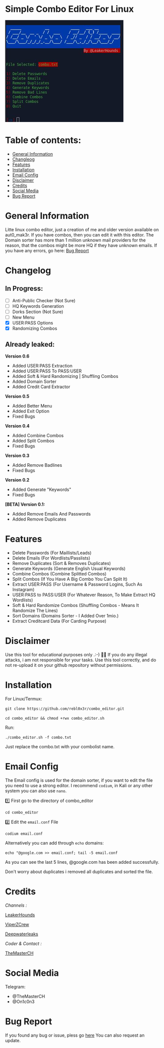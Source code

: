 # Simple Combo Editor For Linux

![Screenshot](index.jpg)

# Table of contents:
* [General Information](#general-info)
* [Changleog](#changelog)
* [Features](#features)
* [Installation](#installation)
* [Email Config](#email-config)
* [Disclaimer](#disclaimer)
* [Credits](#credits)
* [Social Media](#social-media)
* [Bug Report](#bug-report)

# General Information
  
  Litte linux combo editor, just a creation of me and older version available on aut0_mak3r. If you have combos, then you can edit it with this editor. 
  The Domain sorter has more than 1 million unknown mail providers for the reason, that the combos might be more HQ if they have unknown emails.
  If you have any errors, go here: [Bug Report](#bug-report)
  

# Changelog


 ## In Progress:
 
  - [ ] Anti-Public Checker (Not Sure)
  - [ ] HQ Keywords Generation
  - [ ] Dorks Section (Not Sure)
  - [ ] New Menu 
  - [x] USER:PASS Options
  - [x] Randomizing Combos
 
 ## Already leaked:
 
  **Version 0.6**
  * Added USER:PASS Extraction
  * Added USER:PASS To PASS:USER
  * Added Soft & Hard Randomizing | Shuffling Combos
  * Added Domain Sorter
  * Added Credit Card Extractor
  
  **Version 0.5**
  * Added Better Menu
  * Added Exit Option
  * Fixed Bugs

  **Version 0.4**
  * Added Combine Combos
  * Added Split Combos
  * Fixed Bugs
  
  **Version 0.3**
  * Added Remove Badlines
  * Fixed Bugs
  
  **Version 0.2**
  * Added Generate "Keywords"
  * Fixed Bugs
  
  **[BETA] Version 0.1:**
  
  * Added Remove Emails And Passwords
  * Added Remove Duplicates


# Features
 
  * Delete Passwords (For Maillists/Leads)
  * Delete Emails (For Wordlists/Passlists)
  * Remove Duplicates (Sort & Removes Duplicates)
  * Generate Keywords (Generate English Usual Keywords)
  * Combine Combos (Combine Splitted Combos)
  * Split Combos (If You Have A Big Combo You Can Split It)
  * Extract USER:PASS (For Username & Password Logins, Such As Instagram)
  * USER:PASS to PASS:USER (For Whatever Reason, To Make Extract HQ Wordlists)
  * Soft & Hard Randomize Combos (Shuffling Combos - Means It Randomize The Lines)
  * Sort Domains (Domains Sorter - I Added Over 1mio.)
  * Extract Creditcard Data (For Carding Purpose)
  
# Disclaimer

  Use this tool for educational purposes only .:-) 🕵️‍♂️
  If you do any illegal attacks, i am not responsible for your tasks.
  Use this tool correctly, and do not re-upload it on your github repository without permissions.

# Installation

  For Linux/Termux:
  
  ```git clone https://github.com/rebl0x3r/combo_editor.git```
  
  ```cd combo_editor && chmod +rwx combo_editor.sh```

  Run:
  
  ```./combo_editor.sh -f combo.txt```
  
  Just replace the combo.txt with your combolist name.
  
# Email Config

  The Email config is used for the domain sorter, if you want to edit the file you need to use a strong editor.
  I recommend ```codium```, in Kali or any other system you can also use ```nano```.
  
  1️⃣ First go to the directory of combo_editor
  
  ```cd combo_editor```

  2️⃣ Edit the ```email.conf``` File
  
  ```codium email.conf```
  
  Alternatively you can add through ```echo``` domains:

  ```echo "@google.com >> email.conf; tail -5 email.conf```
  
  As you can see the last 5 lines, @google.com has been added successfully.
  
  Don't worry about duplicates i removed all duplicates and sorted the file.
  
  
# Credits

_Channels :_ 


[LeakerHounds](https://t.me/LeakerHounds)

[ViperZCrew](https://t.me/ViperZCrew)
         
[Deepwaterleaks](https://t.me/deepwaterleaks2)
               
               
_Coder & Contact :_
  
[TheMasterCH](https://wa.me/2348148949234)
                
                
                
# Social Media
Telegram:
* @TheMasterCH
* @On1c0n3



# Bug Report
  If you found any bug or issue, pless go [here](https://github.com/rebl0x3r/combo_editor/issues)
  You can also request an update.
